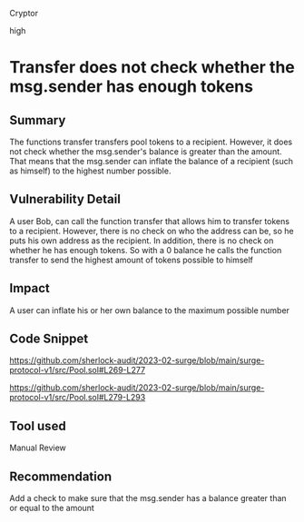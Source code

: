 Cryptor

high

# Transfer does not check whether the msg.sender has enough tokens

## Summary
The functions transfer transfers pool tokens to a recipient. However, it does not check whether the msg.sender's balance is greater than the amount. That means that the msg.sender can inflate the balance of a recipient (such as himself) to the highest number possible.

## Vulnerability Detail
A user Bob, can call the function transfer that allows him to transfer tokens to a recipient. However, there is no check on who the address can be, so he puts his own address as the recipient. In addition, there is no check on whether he has enough tokens. So with a 0 balance he calls the function transfer to send the highest amount of tokens possible to himself


## Impact
A user can inflate his or her own balance to the maximum possible number 

## Code Snippet
https://github.com/sherlock-audit/2023-02-surge/blob/main/surge-protocol-v1/src/Pool.sol#L269-L277

https://github.com/sherlock-audit/2023-02-surge/blob/main/surge-protocol-v1/src/Pool.sol#L279-L293


## Tool used


Manual Review

## Recommendation
Add a check to make sure that the msg.sender has a balance greater than or equal to the amount 
